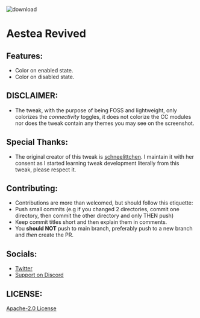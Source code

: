 ![download](https://twickd.com/images/c8577cb61e417dab355e253a0008628601232521.jpeg)

# Aestea Revived

## Features:

* Color on enabled state.
* Color on disabled state.

## DISCLAIMER:

*  The tweak, with the purpose of being FOSS and lightweight, only colorizes the *connectivity* toggles, it does not colorize the CC modules nor does the tweak contain any themes you may see on the screenshot.

## Special Thanks:

* The original creator of this tweak is [schneelittchen](https://github.com/schneelittchen). I maintain it with her consent as I started learning tweak development literally from this tweak, please respect it.

## Contributing:

* Contributions are more than welcomed, but should follow this etiquette:
* Push small commits (e.g if you changed 2 directories, commit one directory, then commit the other directory and only THEN push)
* Keep commit titles short and then explain them in comments.
* You **should NOT** push to main branch, preferably push to a new branch and *then* create the PR.

##  Socials:

* [Twitter](https://twitter.com/Lukii120)
* [Support on Discord](https://discord.gg/2y5uWhhNJu)

## LICENSE:

[Apache-2.0 License](https://www.apache.org/licenses/LICENSE-2.0)